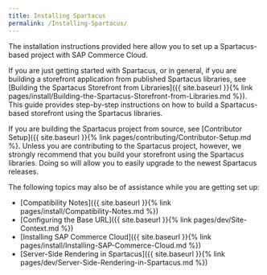 ```yaml
---
title: Installing Spartacus
permalink: /Installing-Spartacus/
---
```


The installation instructions provided here allow you to set up a Spartacus-based project with SAP Commerce Cloud.

If you are just getting started with Spartacus, or in general, if you are building a storefront application from published Spartacus libraries, see [Building the Spartacus Storefront from Libraries]({{ site.baseurl }}{% link pages/install/Building-the-Spartacus-Storefront-from-Libraries.md %}). This guide provides step-by-step instructions on how to build a Spartacus-based storefront using the Spartacus libraries.

If you are building the Spartacus project from source, see [Contributor Setup]({{ site.baseurl }}{% link pages/contributing/Contributor-Setup.md %}. Unless you are contributing to the Spartacus project, however, we strongly recommend that you build your storefront using the Spartacus libraries. Doing so will allow you to easily upgrade to the newest Spartacus releases.

The following topics may also be of assistance while you are getting set up:

- [Compatibility Notes]({{ site.baseurl }}{% link pages/install/Compatibility-Notes.md %})
- [Configuring the Base URL]({{ site.baseurl }}{% link pages/dev/Site-Context.md %})
- [Installing SAP Commerce Cloud]({{ site.baseurl }}{% link pages/install/Installing-SAP-Commerce-Cloud.md %})
- [Server-Side Rendering in Spartacus]({{ site.baseurl }}{% link pages/dev/Server-Side-Rendering-in-Spartacus.md %})